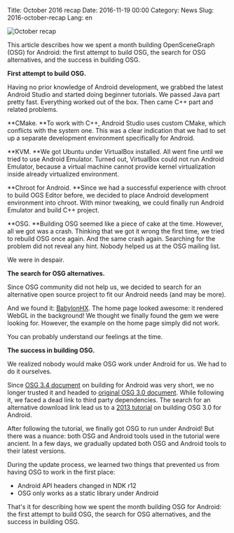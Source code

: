 Title: October 2016 recap
Date: 2016-11-19 00:00
Category: News
Slug: 2016-october-recap
Lang: en

![October recap][screenshot]


This article describes how we spent a month building OpenSceneGraph (OSG) for Android: the first attempt to build OSG, the search for OSG alternatives, and the success in building OSG.

**First attempt to build OSG.**

Having no prior knowledge of Android development, we grabbed the latest Android Studio and started doing beginner tutorials.
We passed Java part pretty fast. Everything worked out of the box. Then came C++ part and related problems.

**CMake. **To work with C++, Android Studio uses custom CMake, which conflicts with the system one. This was a clear indication that we had to set up a separate development environment specifically for Android.

**KVM. **We got Ubuntu under VirtualBox installed. All went fine until we tried to use Android Emulator. Turned out, VirtualBox could not run Android Emulator, because a virtual machine cannot provide kernel virtualization inside already virtualized environment.

**Chroot for Android. **Since we had a successful experience with chroot to build OGS Editor before, we decided to place Android development environment into chroot. With minor tweaking, we could finally run Android Emulator and build C++ project.

**OSG. **Building OSG seemed like a piece of cake at the time. However, all we got was a crash. Thinking that we got it wrong the first time, we tried to rebuild OSG once again. And the same crash again.
Searching for the problem did not reveal any hint.
Nobody helped us at the OSG mailing list.

We were in despair.

**The search for OSG alternatives.**

Since OSG community did not help us, we decided to search for an alternative open source project to fit our Android needs (and may be more).

And we found it: [BabylonHX](http://babylonhx.gamestudiohx.com/). The home page looked awesome: it rendered WebGL in the background!
We thought we finally found the gem we were looking for. However, the example on the home page simply did not work.

You can probably understand our feelings at the time.

**The success in building OSG.**

We realized nobody would make OSG work under Android for us. We had to do it ourselves.

Since [OSG 3.4 document](http://www.openscenegraph.org/index.php/documentation/platform-specifics/android/178-building-openscenegraph-for-android-3-4) on building for Android was very short, we no longer trusted it and headed to [original OSG 3.0 document](http://www.openscenegraph.org/index.php/documentation/platform-specifics/android/44-building-openscenegraph-for-android-3-0-3-0-1).
While following it, we faced a dead link to third party dependencies.
The search for an alternative download link lead us to a [2013 tutorial](https://xinyustudio.wordpress.com/2013/09/24/install-osg-for-android-on-ubuntu-13-04-step-by-step-tutorials/) on building OSG 3.0 for Android.

After following the tutorial, we finally got OSG to run under Android!
But there was a nuance: both OSG and Android tools used in the tutorial were ancient.
In a few days, we gradually updated both OSG and Android tools to their latest versions.

During the update process, we learned two things that prevented us from having OSG to work in the first place:

* Android API headers changed in NDK r12
* OSG only works as a static library under Android



That's it for describing how we spent the month building OSG for Android: the first attempt to build OSG, the search for OSG alternatives, and the success in building OSG.

[screenshot]: {attach}/images/2016-11-19_2016-october-recap.png

